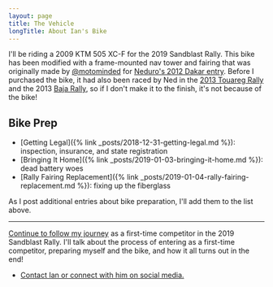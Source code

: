 ```yaml
---
layout: page
title: The Vehicle
longTitle: About Ian's Bike
---
```


I'll be riding a 2009 KTM 505 XC-F for the 2019 Sandblast Rally. This bike has been modified with a frame-mounted nav tower and fairing that was originally made by [@motominded](https://www.instagram.com/motominded/) for [Neduro's 2012 Dakar entry](https://advrider.com/f/threads/707131/). Before I purchased the bike, it had also been raced by Ned in the [2013 Touareg Rally](https://advrider.com/f/threads/862074/) and the 2013 [Baja Rally](https://www.bajarallymoto.com/), so if I don't make it to the finish, it's not because of the bike!

## Bike Prep

* [Getting Legal]({% link _posts/2018-12-31-getting-legal.md %}): inspection, insurance, and state registration
* [Bringing It Home]({% link _posts/2019-01-03-bringing-it-home.md %}): dead battery woes
* [Rally Fairing Replacement]({% link _posts/2019-01-04-rally-fairing-replacement.md %}): fixing up the fiberglass

As I post additional entries about bike preparation, I'll add them to the list above.

----

[Continue to follow my journey](/) as a first-time competitor in the 2019 Sandblast Rally. I'll talk about the process of entering as a first-time competitor, preparing myself and the bike, and how it all turns out in the end!

* [Contact Ian or connect with him on social media.](/contact.html)
